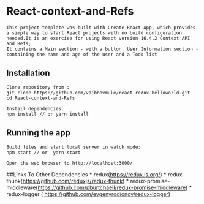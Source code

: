 # React-context-and-Refs
    This project template was built with Create React App, which provides a simple way to start React projects with no build configuration needed.It is an exercise for using React version 16.4.2 Context API and Refs;
    It contains a Main section - with a button, User Information section - containing the name and age of the user and a Todo list

## Installation
    Clone repository from :
    git clone https://github.com/vaibhavmule/react-redux-helloworld.git
    cd React-context-and-Refs

    Install dependencies:
    npm install // or yarn install

## Running the app
    Build files and start local server in watch mode:
    npm start // or  yarn start

    Open the web browser to http://localhost:3000/

##Links To Other Dependencies
    * redux(https://redux.js.org/)
    * redux-thunk(https://github.com/reduxjs/redux-thunk)
    * redux-promise-middleware(https://github.com/pburtchaell/redux-promise-middleware)
    * redux-logger ( https://github.com/evgenyrodionov/redux-logger)
